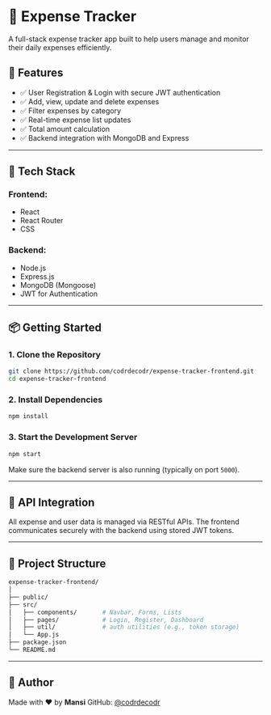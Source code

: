 
# 💸 Expense Tracker

A full-stack expense tracker app built to help users manage and monitor their daily expenses efficiently.


## 🚀 Features

- ✅ User Registration & Login with secure JWT authentication
- ✅ Add, view, update and delete expenses
- ✅ Filter expenses by category
- ✅ Real-time expense list updates
- ✅ Total amount calculation
- ✅ Backend integration with MongoDB and Express

---

## 🧰 Tech Stack

### Frontend:
- React
- React Router
- CSS 

### Backend:
- Node.js
- Express.js
- MongoDB (Mongoose)
- JWT for Authentication

---

## 📦 Getting Started

### 1. Clone the Repository

```bash
git clone https://github.com/codrdecodr/expense-tracker-frontend.git
cd expense-tracker-frontend
````

### 2. Install Dependencies

```bash
npm install
```

### 3. Start the Development Server

```bash
npm start
```

Make sure the backend server is also running (typically on port `5000`).

---

## 🔁 API Integration

All expense and user data is managed via RESTful APIs. The frontend communicates securely with the backend using stored JWT tokens.

---

## 📂 Project Structure

```bash
expense-tracker-frontend/
│
├── public/
├── src/
│   ├── components/       # Navbar, Forms, Lists
│   ├── pages/            # Login, Register, Dashboard
│   ├── util/             # auth utilities (e.g., token storage)
│   └── App.js
├── package.json
└── README.md
```

---

## 🧑 Author

Made with ❤️ by **Mansi**
GitHub: [@codrdecodr](https://github.com/codrdecodr)

